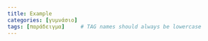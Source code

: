 ```yaml
---
title: Example
categories: [γυμνάσιο]
tags: [παράδειγμα]     # TAG names should always be lowercase
---
```

